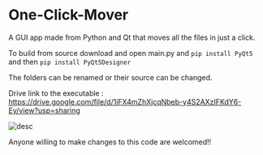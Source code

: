 # One-Click-Mover
A GUI app made from Python and Qt that moves all the files in just a click.

To build from source download and open main.py and ``` pip install PyQt5 ``` and then ``` pip install PyQt5Designer ```

The folders can be renamed or their source can be changed.
 
Drive link to the executable : https://drive.google.com/file/d/1iFX4mZhXjcqNbeb-y4S2AXzIFKdY6-Ey/view?usp=sharing
 
 ![desc](https://user-images.githubusercontent.com/56465574/179203472-96baca3a-fdbc-482d-8104-e5ed286a5107.png)

Anyone willing to make changes to this code are welcomed!!
